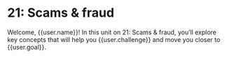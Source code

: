 # 21: Scams & fraud

Welcome, {{user.name}}! In this unit on 21: Scams & fraud, you’ll explore key concepts that will help you {{user.challenge}} and move you closer to {{user.goal}}.